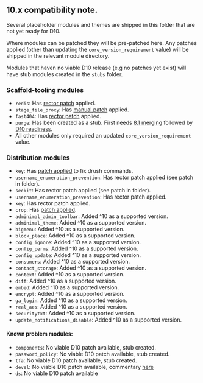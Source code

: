 ## 10.x compatibility note.

Several placeholder modules and themes are shipped in this folder that are not yet ready for D10.

Where modules can be patched they will be pre-patched here. Any patches applied (other than updating the `core_version_requirement` value) will be shipped in the relevant module directory.

Modules that haven no viable D10 release (e.g no patches yet exist) will have stub modules created in the `stubs` folder.

### Scaffold-tooling modules
* `redis`: Has [rector patch](https://www.drupal.org/project/redis/issues/3289284) applied.
* `stage_file_proxy`: Has [manual patch](https://www.drupal.org/project/stage_file_proxy/issues/3283529) applied.
* `fast404`: Has [rector patch](https://www.drupal.org/project/fast_404/issues/3287465) applied.
* `purge`: Has been created as a stub. First needs [8.1 merging](https://www.drupal.org/project/purge/issues/3259320) followed by [D10 readiness](https://www.drupal.org/project/purge/issues/3272193).
* All other modules only required an updated `core_version_requirement` value.

### Distribution modules
* `key`: Has [patch applied](https://www.drupal.org/project/key/issues/3278542) to fix drush commands.
* `username_enumeration_prevention`: Has rector patch applied (see patch in folder).
* `seckit`: Has rector patch applied (see patch in folder).
* `username_enumeration_prevention`: Has rector patch applied.
* `key`: Has rector patch applied.
* `crop`: Has [patch applied](https://www.drupal.org/project/crop/issues/3286828).
* `adminimal_admin_toolbar`: Added ^10 as a supported version.
* `adminimal_theme`: Added ^10 as a supported version.
* `bigmenu`: Added ^10 as a supported version.
* `block_place`: Added ^10 as a supported version.
* `config_ignore`: Added ^10 as a supported version.
* `config_perms`: Added ^10 as a supported version.
* `config_update`: Added ^10 as a supported version.
* `consumers`: Added ^10 as a supported version.
* `contact_storage`: Added ^10 as a supported version.
* `context`: Added ^10 as a supported version.
* `diff`: Added ^10 as a supported version.
* `embed`: Added ^10 as a supported version.
* `encrypt`: Added ^10 as a supported version.
* `ga_login`: Added ^10 as a supported version.
* `real_aes`: Added ^10 as a supported version.
* `securitytxt`: Added ^10 as a supported version.
* `update_notifications_disable`: Added ^10 as a supported version.


#### Known problem modules:
 * `components`: No viable D10 patch available, stub created.
 * `password_policy`: No viable D10 patch available, stub created.
 * `tfa`: No viable D10 patch available, stub created.
 * `devel`: No viable D10 patch available, commentary [here](https://gitlab.com/drupalspoons/devel/-/issues/392)
 * `ds`: No viable D10 patch available

